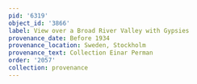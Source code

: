 ```yaml
---
pid: '6319'
object_id: '3866'
label: View over a Broad River Valley with Gypsies
provenance_date: Before 1934
provenance_location: Sweden, Stockholm
provenance_text: Collection Einar Perman
order: '2057'
collection: provenance
---
```


